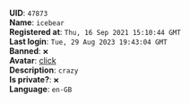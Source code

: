 **UID**: `47873`  
**Name**: `icebear`  
**Registered at**: `Thu, 16 Sep 2021 15:10:44 GMT`  
**Last login**: `Tue, 29 Aug 2023 19:43:04 GMT`  
**Banned**: `❌`  
**Avatar**: [click](/avatars/b0de6ece-3264-433d-ab3c-4c29943a3776.jpg)  
**Description**: ```crazy```  
**Is private?**: `❌`  
**Language**: `en-GB`